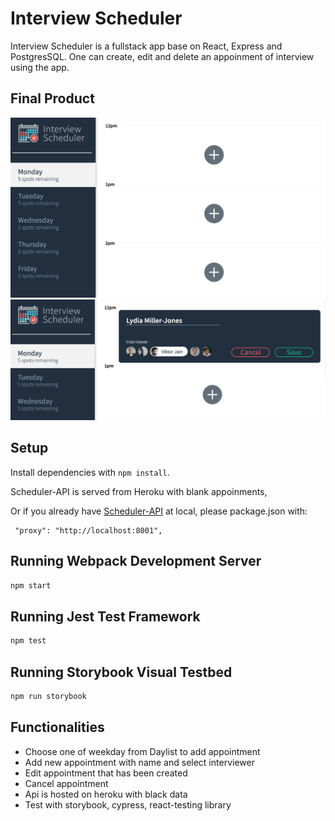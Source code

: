# Interview Scheduler

Interview Scheduler is a fullstack app base on React, Express and PostgresSQL.
One can create, edit and delete an appoinment of interview using the app.

## Final Product

!["Screenshot of Interview Page"](https://github.com/wangxx1412/scheduler/blob/master/docs/Interview-Scheduler.png?raw=true)
!["Screenshot of Add Appointment"](https://github.com/wangxx1412/scheduler/blob/master/docs/Interview-Scheduler-Add.png?raw=true)

## Setup

Install dependencies with `npm install`.

Scheduler-API is served from Heroku with blank appoinments,

Or if you already have [Scheduler-API](https://wxx-scheduler-api.herokuapp.com/) at local, please package.json with:

```
 "proxy": "http://localhost:8001",
```

## Running Webpack Development Server

```sh
npm start
```

## Running Jest Test Framework

```sh
npm test
```

## Running Storybook Visual Testbed

```sh
npm run storybook
```

## Functionalities

- Choose one of weekday from Daylist to add appointment
- Add new appointment with name and select interviewer
- Edit appointment that has been created
- Cancel appointment
- Api is hosted on heroku with black data
- Test with storybook, cypress, react-testing library
